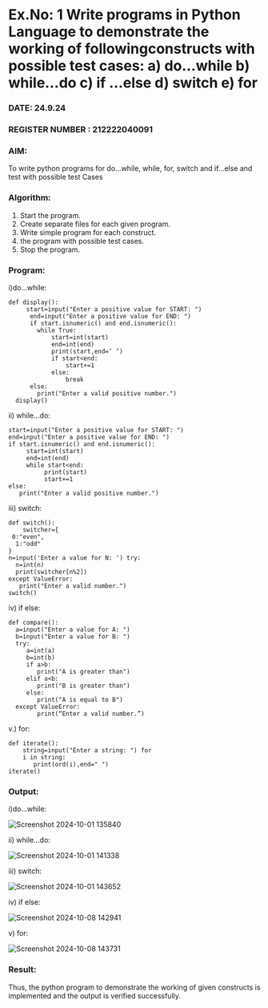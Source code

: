 # Ex.No: 1 Write programs in Python Language to demonstrate the working of followingconstructs with possible test cases: a) do…while b) while…do c) if …else d) switch e) for 

### DATE: 24.9.24                                                                      
### REGISTER NUMBER : 212222040091

### AIM:  
To write python programs for do…while, while, for, switch and if…else and test with possible test 
Cases 

### Algorithm:
1. Start the program.
2. Create separate files for each given program.
3. Write simple program for each construct.
4.  the program with possible test cases.
5. Stop the program.
### Program:

i)do…while:

```
def display():
     start=input("Enter a positive value for START: ")
      end=input("Enter a positive value for END: ")
      if start.isnumeric() and end.isnumeric():
        while True:
            start=int(start)
            end=int(end)
            print(start,end=‘ ‘)
            if start<end:
                start+=1
            else:
                break
      else:
        print("Enter a valid positive number.") 
  display() 
```

ii) while…do:

```
start=input("Enter a positive value for START: ") 
end=input("Enter a positive value for END: ")
if start.isnumeric() and end.isnumeric():
     start=int(start)
     end=int(end)
     while start<end:
          print(start)
          start+=1
else:
   print("Enter a valid positive number.")
```

iii) switch:

```
def switch():
    switcher={
 0:"even",
  1:"odd"
}
n=input('Enter a value for N: ') try:
  n=int(n)
  print(switcher[n%2])
except ValueError:
   print("Enter a valid number.")
switch() 
```
iv) if else:

```
def compare():
  a=input("Enter a value for A: ")
  b=input("Enter a value for B: ")
  try:
     a=int(a)
     b=int(b)
     if a>b:
        print("A is greater than")
     elif a<b:
        print("B is greater than")
     else:
        print("A is equal to B")
  except ValueError:
        print(“Enter a valid number.”) 
```

v.) for:

```
def iterate():
    string=input("Enter a string: ") for
    i in string:
       print(ord(i),end=" ")
iterate() 

```

### Output:

i)do…while:

![Screenshot 2024-10-01 135840](https://github.com/user-attachments/assets/ccedd5c9-0a59-4772-af73-5c7bd4cbabe9)


ii) while…do:

![Screenshot 2024-10-01 141338](https://github.com/user-attachments/assets/49775edc-bcde-4795-bbbb-6ccd8fd0772e)


iii) switch:

![Screenshot 2024-10-01 143652](https://github.com/user-attachments/assets/c1453484-1fe6-4e27-9321-2d4cd4caafb9)


iv) if else:

![Screenshot 2024-10-08 142941](https://github.com/user-attachments/assets/ec0017de-4c31-4dbd-97b1-cdc5553684b2)

v) for:

![Screenshot 2024-10-08 143731](https://github.com/user-attachments/assets/37aeca4a-0b5d-43c7-b638-a961ad2995c5)




### Result:
Thus, the python program to demonstrate the working of given constructs is implemented and the output is verified successfully.



